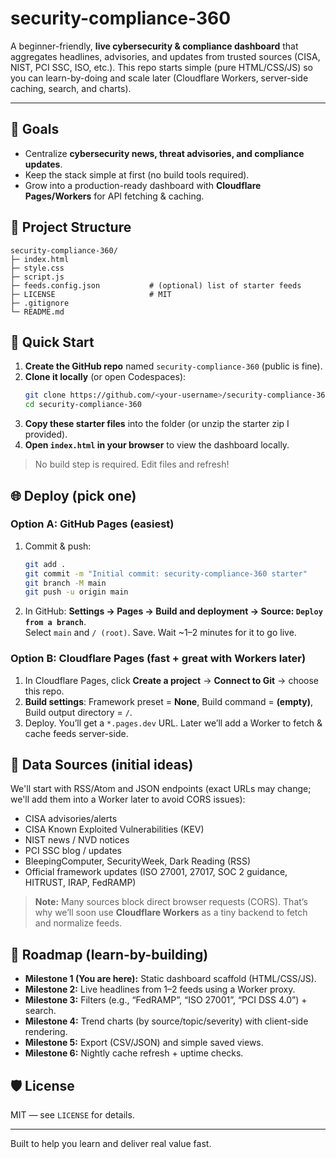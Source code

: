 
# security-compliance-360

A beginner-friendly, **live cybersecurity & compliance dashboard** that aggregates headlines, advisories, and updates from trusted sources (CISA, NIST, PCI SSC, ISO, etc.). This repo starts simple (pure HTML/CSS/JS) so you can learn-by-doing and scale later (Cloudflare Workers, server-side caching, search, and charts).

---

## 🎯 Goals
- Centralize **cybersecurity news, threat advisories, and compliance updates**.
- Keep the stack simple at first (no build tools required).
- Grow into a production-ready dashboard with **Cloudflare Pages/Workers** for API fetching & caching.

## 📁 Project Structure
```
security-compliance-360/
├─ index.html
├─ style.css
├─ script.js
├─ feeds.config.json           # (optional) list of starter feeds
├─ LICENSE                     # MIT
├─ .gitignore
└─ README.md
```

## 🚀 Quick Start
1. **Create the GitHub repo** named `security-compliance-360` (public is fine).
2. **Clone it locally** (or open Codespaces):
   ```bash
   git clone https://github.com/<your-username>/security-compliance-360.git
   cd security-compliance-360
   ```
3. **Copy these starter files** into the folder (or unzip the starter zip I provided).
4. **Open `index.html` in your browser** to view the dashboard locally.

> No build step is required. Edit files and refresh!

## 🌐 Deploy (pick one)
### Option A: GitHub Pages (easiest)
1. Commit & push:
   ```bash
   git add .
   git commit -m "Initial commit: security-compliance-360 starter"
   git branch -M main
   git push -u origin main
   ```
2. In GitHub: **Settings → Pages → Build and deployment → Source: `Deploy from a branch`**.  
   Select `main` and `/ (root)`. Save. Wait ~1–2 minutes for it to go live.

### Option B: Cloudflare Pages (fast + great with Workers later)
1. In Cloudflare Pages, click **Create a project** → **Connect to Git** → choose this repo.
2. **Build settings**: Framework preset = **None**, Build command = **(empty)**, Build output directory = `/`.
3. Deploy. You’ll get a `*.pages.dev` URL. Later we’ll add a Worker to fetch & cache feeds server-side.

## 📰 Data Sources (initial ideas)
We'll start with RSS/Atom and JSON endpoints (exact URLs may change; we'll add them into a Worker later to avoid CORS issues):
- CISA advisories/alerts
- CISA Known Exploited Vulnerabilities (KEV)
- NIST news / NVD notices
- PCI SSC blog / updates
- BleepingComputer, SecurityWeek, Dark Reading (RSS)
- Official framework updates (ISO 27001, 27017, SOC 2 guidance, HITRUST, IRAP, FedRAMP)

> **Note:** Many sources block direct browser requests (CORS). That’s why we’ll soon use **Cloudflare Workers** as a tiny backend to fetch and normalize feeds.

## 🧭 Roadmap (learn-by-building)
- **Milestone 1 (You are here):** Static dashboard scaffold (HTML/CSS/JS).
- **Milestone 2:** Live headlines from 1–2 feeds using a Worker proxy.
- **Milestone 3:** Filters (e.g., “FedRAMP”, “ISO 27001”, “PCI DSS 4.0”) + search.
- **Milestone 4:** Trend charts (by source/topic/severity) with client-side rendering.
- **Milestone 5:** Export (CSV/JSON) and simple saved views.
- **Milestone 6:** Nightly cache refresh + uptime checks.

## 🛡️ License
MIT — see `LICENSE` for details.

---

Built to help you learn and deliver real value fast.
